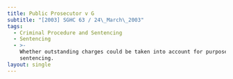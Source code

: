 ```yaml
---
title: Public Prosecutor v G
subtitle: "[2003] SGHC 63 / 24\_March\_2003"
tags:
  - Criminal Procedure and Sentencing
  - Sentencing
  - >-
    Whether outstanding charges could be taken into account for purpose of
    sentencing.
layout: single
---
```


